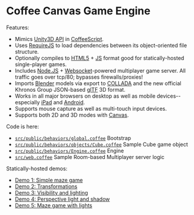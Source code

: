 Coffee Canvas Game Engine
=========================

Features:

* Mimics [Unity3D API](http://docs.unity3d.com/ScriptReference/) in [CoffeeScript](http://coffeescript.org).
* Uses [RequireJS](http://requirejs.org) to load dependencies between its object-oriented file structure.
* Optionally compiles to [HTML5](https://developer.mozilla.org/en-US/docs/Web/Guide/HTML/HTML5) + [JS](https://developer.mozilla.org/en-US/docs/Web/JavaScript) format good for statically-hosted single-player games.
* Includes [Node.JS](http://nodejs.org) + [Websocket](https://developer.mozilla.org/en-US/docs/WebSockets)-powered multiplayer game server. All traffic goes over tcp/80; bypasses firewalls/proxies!
* Imports [Blender](http://blender.org) models via export to [COLLADA](http://collada.org) and the new official Khronos Group JSON-based [glTF](https://github.com/KhronosGroup/glTF/blob/master/specification/README.md) 3D format.
* Works in all major browsers on desktop as well as mobile devices--especially [iPad](https://www.apple.com/ipad/) and [Android](https://www.android.com/).
* Supports mouse capture as well as multi-touch input devices.
* Supports both 2D and 3D modes with [Canvas](https://developer.mozilla.org/en-US/docs/Web/API/Canvas_API).

Code is here:

* [`src/public/behaviors/global.coffee`](src/public/behaviors/global.coffee) Bootstrap
* [`src/public/behaviors/objects/Cube.coffee`](src/public/behaviors/objects/Cube.coffee) Sample Cube game object
* [`src/public/behaviors/Engine.coffee`](src/public/behaviors/Engine.coffee) Engine
* [`src/web.coffee`](src/web.coffee) Sample Room-based Multiplayer server logic

Statically-hosted demos:

* [Demo 1: Simple maze game](http://mikesmullin.github.io/coffee-canvas-game-engine/)
* [Demo 2: Transformations](http://mikesmullin.github.io/coffee-canvas-game-engine/snapshots/2)
* [Demo 3: Visibility and lighting](http://mikesmullin.github.io/coffee-canvas-game-engine/snapshots/3)
* [Demo 4: Perspective light and shadow](http://mikesmullin.github.io/coffee-canvas-game-engine/snapshots/4)
* [Demo 5: Maze game with lights](http://mikesmullin.github.io/coffee-canvas-game-engine/snapshots/5)
